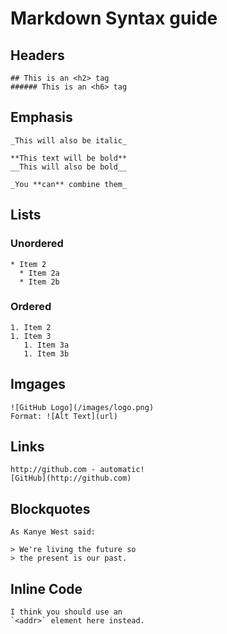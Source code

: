 # Markdown Syntax guide
## Headers
```# This is an <h1> tag
## This is an <h2> tag
###### This is an <h6> tag
```
## Emphasis
``` *This text will be italic*
_This will also be italic_

**This text will be bold**
__This will also be bold__

_You **can** combine them_
```

## Lists
### Unordered
``` * Item 1
* Item 2
  * Item 2a
  * Item 2b
```
### Ordered
``` 1. Item 1
1. Item 2
1. Item 3
   1. Item 3a
   1. Item 3b
   ```

## Imgages
```
![GitHub Logo](/images/logo.png)
Format: ![Alt Text](url)
```
## Links
```
http://github.com - automatic!
[GitHub](http://github.com)
```
## Blockquotes
```
As Kanye West said:

> We're living the future so
> the present is our past.
```
## Inline Code
```
I think you should use an
`<addr>` element here instead.
```
